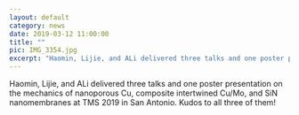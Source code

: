 ```yaml
---
layout: default
category: news
date: 2019-03-12 11:00:00
title: ""
pic: IMG_3354.jpg
excerpt: "Haomin, Lijie, and ALi delivered three talks and one poster presentation on the mechanics of nanoporous Cu, composite intertwined Cu/Mo, and SiN nanomembranes at TMS 2019 in San Antonio. Kudos to all three of them!"
---
```


Haomin, Lijie, and ALi delivered three talks and one poster presentation on the mechanics of nanoporous Cu, composite intertwined Cu/Mo, and SiN nanomembranes at TMS 2019 in San Antonio. Kudos to all three of them!